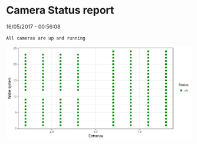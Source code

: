 Camera Status report
================
16/05/2017 - 00:56:08

    All cameras are up and running

![](camreport_files/figure-markdown_github/unnamed-chunk-2-1.png)
